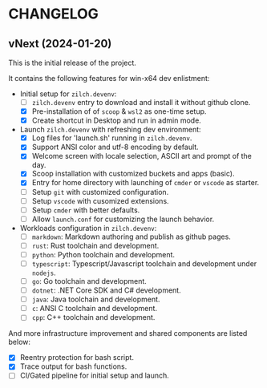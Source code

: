 # CHANGELOG

## vNext (2024-01-20)

This is the initial release of the project.

It contains the following features for win-x64 dev enlistment:
- Initial setup for `zilch.devenv`:
  - [ ] `zilch.devenv` entry to download and install it without github clone.
  - [x] Pre-installation of of `scoop` & `wsl2` as one-time setup.
  - [x] Create shortcut in Desktop and run in admin mode.
- Launch `zilch.devenv` with refreshing dev environment: 
  - [x] Log files for 'launch.sh' running in `zilch.devenv`.
  - [x] Support ANSI color and utf-8 encoding by default.
  - [x] Welcome screen with locale selection, ASCII art and prompt of the day.
  - [x] Scoop installation with customized buckets and apps (basic).
  - [x] Entry for home directory with launching of `cmder` or `vscode` as starter.
  - [ ] Setup `git` with customized configuration.
  - [ ] Setup `vscode` with cusomized extensions.
  - [ ] Setup `cmder` with better defaults.
  - [ ] Allow `launch.conf` for customizing the launch behavior.
- Workloads configuration in `zilch.devenv`:
  - [ ] `markdown`: Markdown authoring and publish as github pages.
  - [ ] `rust`: Rust toolchain and development.
  - [ ] `python`: Python toolchain and development.
  - [ ] `typescript`: Typescript/Javascript toolchain and development under `nodejs`.
  - [ ] `go`: Go toolchain and development.
  - [ ] `dotnet`: .NET Core SDK and C# development.
  - [ ] `java`: Java toolchain and development.
  - [ ] `c`: ANSI C toolchain and development.
  - [ ] `cpp`: C++ toolchain and development.

And more infrastructure improvement and shared components are listed below:
- [x] Reentry protection for bash script.
- [x] Trace output for bash functions.
- [ ] CI/Gated pipeline for initial setup and launch.
